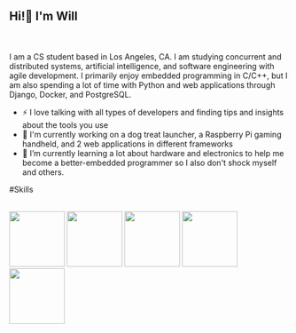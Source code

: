 ## Hi!👋 I'm Will
<br></br>
I am a CS student based in Los Angeles, CA. I am studying concurrent and distributed systems, artificial intelligence, and software engineering with agile development.
I primarily enjoy embedded programming in C/C++, but I am also spending a lot of time with Python and web applications through Django, Docker, and PostgreSQL.

- ⚡ I love talking with all types of developers and finding tips and insights about the tools you use
- 🦾 I'm currently working on a dog treat launcher, a Raspberry Pi gaming handheld, and 2 web applications in different frameworks
- 🌱 I’m currently learning a lot about hardware and electronics to help me become a better-embedded programmer so I also don't shock myself and others.

#Skills
<br></br>
<p float="left">
  <img src="/img2.png" width="100" /> 
  <img src="/img3.png" width="100" />
  <img src="/https://banner2.cleanpng.com/20190623/yp/kisspng-python-computer-icons-programming-language-executa-5d0f0aa79779a6.6143656815612668556205.jpg" width="100" />
  <img src="/img2.png" width="100" /> 
  <img src="/img3.png" width="100" />
</p>

